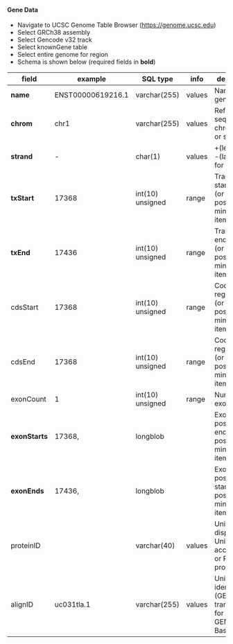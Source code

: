 #### Gene Data

- Navigate to UCSC Genome Table Browser (https://genome.ucsc.edu)
- Select GRCh38 assembly
- Select Gencode v32 track
- Select knownGene table
- Select entire genome for region
- Schema is shown below (required fields in **bold**)

|field          |example           |SQL type         |info   |description
|---------------|------------------|-----------------|-------|--------------------------------------------------------------------
|**name**       |ENST00000619216.1 |varchar(255)     |values |Name of gene
|**chrom**      |chr1              |varchar(255)     |values |Reference sequence chromosome or scaffold
|**strand**     |-                 |char(1)          |values |+(leading) or -(lagging) for strand
|**txStart**    |17368             |int(10) unsigned |range  |Transcription start position (or end position for minus strand item)
|**txEnd**      |17436             |int(10) unsigned |range  |Transcription end position (or start position for minus strand item)
|cdsStart       |17368             |int(10) unsigned |range  |Coding region start (or end position if for minus strand item)
|cdsEnd         |17368             |int(10) unsigned |range  |Coding region end (or start position if for minus strand item)
|exonCount      |1                 |int(10) unsigned |range  |Number of exons
|**exonStarts** |17368,            |longblob         |       |Exon start positions (or end positions for minus strand item)
|**exonEnds**   |17436,            |longblob         |       |Exon end positions (or start positions for minus strand item)
|proteinID      |                  |varchar(40)      |values |UniProt display ID, UniProt accession, or RefSeq protein ID
|alignID        |uc031tla.1        |varchar(255)     |values |Unique identifier (GENCODE transcript ID for GENCODE Basic)